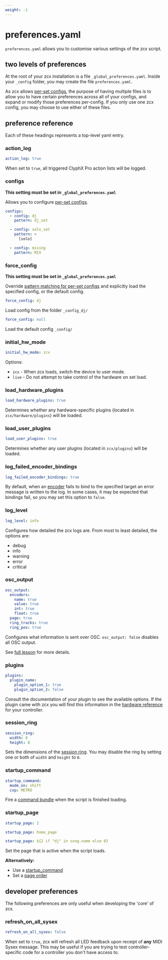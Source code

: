 ```yaml
---
weight: -1
---
```


# preferences.yaml

`preferences.yaml` allows you to customise various settings of the zcx script. 

## two levels of preferences

At the root of your zcx installation is a file `_global_preferences.yaml`.
Inside your `_config` folder, you may create the file `preferences.yaml`.

As zcx allows [per-set configs](/lessons/using-multiple-configs/), the purpose of having multiple files is to allow you to have certain preferences across all of your configs, and expand or modify those preferences per-config.
If you only use one zcx config, you may choose to use either of these files.

## preference reference

Each of these headings represents a top-level yaml entry.

### action_log

```yaml
action_log: true
```

When set to `true`, all triggered ClyphX Pro action lists will be logged.

### configs

**This setting must be set in `_global_preferences.yaml`**

Allows you to configure [per-set configs](/lessons/using-multiple-configs/).

```yaml
configs:
  - config: dj
    pattern: dj_set

  - config: solo_set
    pattern: >
      [solo]

  - config: mixing
    pattern: MIX
```

### force_config

**This setting must be set in `_global_preferences.yaml`**

Override [pattern matching for per-set configs](#configs) and explicitly load the specified config, or the default config.

```yaml
force_config: dj
```

Load config from the folder `_config_dj/`

```yaml
force_config: null
```

Load the default config `_config/`

### initial_hw_mode
```yaml
initial_hw_mode: zcx
```

Options:

- `zcx` - When zcx loads, switch the device to user mode.
- `live` - Do not attempt to take control of the hardware on set load.

### load_hardware_plugins

```yaml
load_hardware_plugins: true
```

Determines whether any hardware-specific plugins (located in `zcx/hardware/plugins`) will be loaded.

### load_user_plugins

```yaml
load_user_plugins: true
```

Determines whether any user plugins (located in `zcx/plugins`) will be loaded.

### log_failed_encoder_bindings

```yaml
log_failed_encoder_bindings: true
```

By default, when an [encoder](/reference/encoder-reference) fails to bind to the specified target an error message is written to the log.
In some cases, it may be expected that bindings fail, so you may set this option to `false`.

### log_level

```yaml
log_level: info
```

Configures how detailed the zcx logs are. From most to least detailed, the options are:

- debug
- info
- warning
- error
- critical

### osc_output

```yaml
osc_output:
  encoders:
    name: true
    value: true
    int: true
    float: true
  page: true
  ring_tracks: true
  ring_pos: true
```

Configures what information is sent over OSC. 
`osc_output: false` disables all OSC output.

See [full lesson](/lessons/osc-output) for more details.

### plugins

```yaml
plugins:
  plugin_name:
    plugin_option_1: true
    plugin_option_2: false
```

Consult the documentation of your plugin to see the available options.
If the plugin came with zcx you will find this information in the [hardware reference](/reference/hardware-reference) for your controller.

### session_ring
```yaml
session_ring:
  width: 8
  height: 8
```

Sets the dimensions of the [session ring](/lessons/session-ring).
You may disable the ring by setting one or both of `width` and `height` to `0`.

### startup_command
```yaml
startup_command:
  mode_on: shift
  cxp: METRO
```

Fire a [command bundle](/reference/command-reference#command-bundles) when the script is finished loading.

### startup_page

```yaml 
startup_page: 2
```

```yaml 
startup_page: home_page
```

```yaml
startup_page: ${2 if "dj" in song.name else 0}
```

Set the page that is active when the script loads.

**Alternatively:**

- Use a [startup_command](#startup_command)
- Set a [page order](/reference/configuration-files/pages#order)

## developer preferences

The following preferences are only useful when developing the 'core' of zcx.

### refresh_on_all_sysex

```yaml
refresh_on_all_sysex: false
```

When set to `true`, zcx will refresh all LED feedback upon receipt of **any** MIDI Sysex message.
This may be useful if you are trying to test controller-specific code for a controller you don't have access to.

